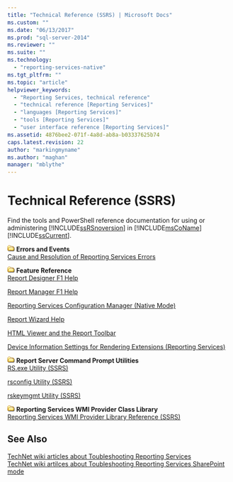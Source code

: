 ```yaml
---
title: "Technical Reference (SSRS) | Microsoft Docs"
ms.custom: ""
ms.date: "06/13/2017"
ms.prod: "sql-server-2014"
ms.reviewer: ""
ms.suite: ""
ms.technology: 
  - "reporting-services-native"
ms.tgt_pltfrm: ""
ms.topic: "article"
helpviewer_keywords: 
  - "Reporting Services, technical reference"
  - "technical reference [Reporting Services]"
  - "languages [Reporting Services]"
  - "tools [Reporting Services]"
  - "user interface reference [Reporting Services]"
ms.assetid: 4876bee2-071f-4a8d-ab8a-b03337625b74
caps.latest.revision: 22
author: "markingmyname"
ms.author: "maghan"
manager: "mblythe"
---
```

# Technical Reference (SSRS)
  Find the tools and PowerShell reference documentation for using or administering [!INCLUDE[ssRSnoversion](../includes/ssrsnoversion-md.md)] in [!INCLUDE[msCoName](../includes/msconame-md.md)] [!INCLUDE[ssCurrent](../includes/sscurrent-md.md)].  
  
 ![Small File Folder Icon](../../2014/integration-services/media/filefolder-small.gif "Small File Folder Icon") **Errors and Events**  
 [Cause and Resolution of Reporting Services Errors](../relational-databases/native-client-ole-db-errors/errors.md)  
  
 ![Small File Folder Icon](../../2014/integration-services/media/filefolder-small.gif "Small File Folder Icon") **Feature Reference**  
 [Report Designer F1 Help](tools/report-designer-f1-help.md)  
  
 [Report Manager F1 Help](../../2014/reporting-services/report-manager-f1-help.md)  
  
 [Reporting Services Configuration Manager &#40;Native Mode&#41;](../../2014/sql-server/install/reporting-services-configuration-manager-native-mode.md)  
  
 [Report Wizard Help](../../2014/reporting-services/report-wizard-help.md)  
  
 [HTML Viewer and the Report Toolbar](html-viewer-and-the-report-toolbar.md)  
  
 [Device Information Settings for Rendering Extensions &#40;Reporting Services&#41;](device-information-settings-for-rendering-extensions-reporting-services.md)  
  
 ![Small File Folder Icon](../../2014/integration-services/media/filefolder-small.gif "Small File Folder Icon") **Report Server Command Prompt Utilities**  
 [RS.exe Utility &#40;SSRS&#41;](tools/rs-exe-utility-ssrs.md)  
  
 [rsconfig Utility &#40;SSRS&#41;](tools/rsconfig-utility-ssrs.md)  
  
 [rskeymgmt Utility &#40;SSRS&#41;](tools/rskeymgmt-utility-ssrs.md)  
  
 ![Small File Folder Icon](../../2014/integration-services/media/filefolder-small.gif "Small File Folder Icon") **Reporting Services WMI Provider Class Library**  
 [Reporting Services WMI Provider Library Reference &#40;SSRS&#41;](wmi-provider-library-reference/reporting-services-wmi-provider-library-reference-ssrs.md)  
  
## See Also  
 [TechNet wiki articles about Toubleshooting Reporting Services](http://go.microsoft.com/fwlink/?LinkID=209153)   
 [TechNet wiki artilces about Toubleshooting Reporting Services SharePoint mode](http://go.microsoft.com/fwlink/?LinkID=209158)  
  
  